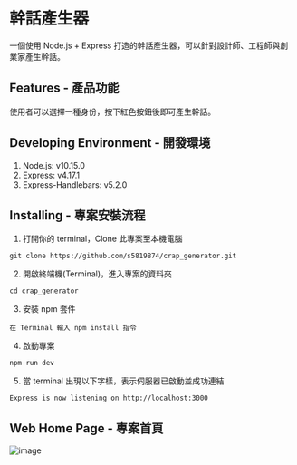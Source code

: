 # 幹話產生器
一個使用 Node.js + Express 打造的幹話產生器，可以針對設計師、工程師與創業家產生幹話。

## Features - 產品功能

使用者可以選擇一種身份，按下紅色按鈕後即可產生幹話。

## Developing Environment - 開發環境

1. Node.js: v10.15.0
2. Express: v4.17.1
3. Express-Handlebars: v5.2.0

## Installing - 專案安裝流程

1. 打開你的 terminal，Clone 此專案至本機電腦

```
git clone https://github.com/s5819874/crap_generator.git
```

2. 開啟終端機(Terminal)，進入專案的資料夾

```
cd crap_generator
```

3. 安裝 npm 套件

```
在 Terminal 輸入 npm install 指令
```

4. 啟動專案

```
npm run dev
```

5. 當 terminal 出現以下字樣，表示伺服器已啟動並成功連結

```
Express is now listening on http://localhost:3000
```

## Web Home Page - 專案首頁

![image]()
